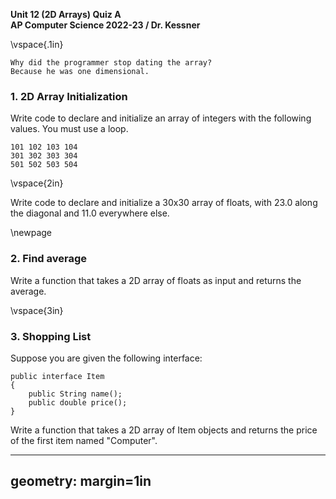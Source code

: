 __Unit 12 (2D Arrays) Quiz A__  
__AP Computer Science 2022-23 / Dr. Kessner__   

\vspace{.1in}

```
Why did the programmer stop dating the array?
Because he was one dimensional.
```

### 1. 2D Array Initialization

Write code to declare and initialize an array of integers with the following
values.  You must use a loop.

```
101 102 103 104
301 302 303 304
501 502 503 504
```

\vspace{2in}

Write code to declare and initialize a 30x30 array of floats, with 23.0 along
the diagonal and 11.0 everywhere else.

\newpage


### 2. Find average

Write a function that takes a 2D array of floats as input and returns the 
average. 

\vspace{3in}


### 3. Shopping List

Suppose you are given the following interface:

```
public interface Item
{
    public String name();
    public double price();
}
```
Write a function that takes a 2D array of Item objects and returns the price of
the first item named "Computer".



---
geometry: margin=1in
---


